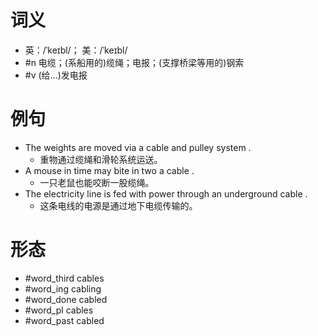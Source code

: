 # 词义
- 英：/ˈkeɪbl/； 美：/ˈkeɪbl/
- #n 电缆；(系船用的)缆绳；电报；(支撑桥梁等用的)钢索
- #v (给…)发电报
# 例句
- The weights are moved via a cable and pulley system .
	- 重物通过缆绳和滑轮系统运送。
- A mouse in time may bite in two a cable .
	- 一只老鼠也能咬断一股缆绳。
- The electricity line is fed with power through an underground cable .
	- 这条电线的电源是通过地下电缆传输的。
# 形态
- #word_third cables
- #word_ing cabling
- #word_done cabled
- #word_pl cables
- #word_past cabled
